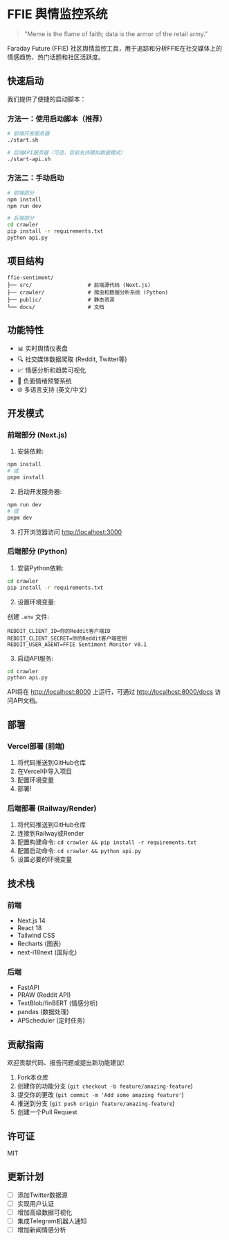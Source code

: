 # FFIE 舆情监控系统

> "Meme is the flame of faith; data is the armor of the retail army."

Faraday Future (FFIE) 社区舆情监控工具，用于追踪和分析FFIE在社交媒体上的情感趋势、热门话题和社区活跃度。

## 快速启动

我们提供了便捷的启动脚本：

### 方法一：使用启动脚本（推荐）

```bash
# 前端开发服务器
./start.sh

# 后端API服务器（可选，目前支持模拟数据模式）
./start-api.sh
```

### 方法二：手动启动

```bash
# 前端部分
npm install
npm run dev

# 后端部分
cd crawler
pip install -r requirements.txt
python api.py
```

## 项目结构

```
ffie-sentiment/
├── src/                  # 前端源代码 (Next.js)
├── crawler/              # 爬虫和数据分析系统 (Python)
├── public/               # 静态资源
└── docs/                 # 文档
```

## 功能特性

- 📊 实时舆情仪表盘
- 🔍 社交媒体数据爬取 (Reddit, Twitter等)
- 📈 情感分析和趋势可视化
- 🔔 负面情绪预警系统
- 🌐 多语言支持 (英文/中文)

## 开发模式

### 前端部分 (Next.js)

1. 安装依赖:

```bash
npm install
# 或
pnpm install
```

2. 启动开发服务器:

```bash
npm run dev
# 或
pnpm dev
```

3. 打开浏览器访问 [http://localhost:3000](http://localhost:3000)

### 后端部分 (Python)

1. 安装Python依赖:

```bash
cd crawler
pip install -r requirements.txt
```

2. 设置环境变量:

创建 `.env` 文件:

```
REDDIT_CLIENT_ID=你的Reddit客户端ID
REDDIT_CLIENT_SECRET=你的Reddit客户端密钥
REDDIT_USER_AGENT=FFIE Sentiment Monitor v0.1
```

3. 启动API服务:

```bash
cd crawler
python api.py
```

API将在 [http://localhost:8000](http://localhost:8000) 上运行，可通过 [http://localhost:8000/docs](http://localhost:8000/docs) 访问API文档。

## 部署

### Vercel部署 (前端)

1. 将代码推送到GitHub仓库
2. 在Vercel中导入项目
3. 配置环境变量
4. 部署!

### 后端部署 (Railway/Render)

1. 将代码推送到GitHub仓库
2. 连接到Railway或Render
3. 配置构建命令: `cd crawler && pip install -r requirements.txt`
4. 配置启动命令: `cd crawler && python api.py`
5. 设置必要的环境变量

## 技术栈

### 前端
- Next.js 14
- React 18
- Tailwind CSS
- Recharts (图表)
- next-i18next (国际化)

### 后端
- FastAPI
- PRAW (Reddit API)
- TextBlob/finBERT (情感分析)
- pandas (数据处理)
- APScheduler (定时任务)

## 贡献指南

欢迎贡献代码、报告问题或提出新功能建议!

1. Fork本仓库
2. 创建你的功能分支 (`git checkout -b feature/amazing-feature`)
3. 提交你的更改 (`git commit -m 'Add some amazing feature'`)
4. 推送到分支 (`git push origin feature/amazing-feature`)
5. 创建一个Pull Request

## 许可证

MIT

## 更新计划

- [ ] 添加Twitter数据源
- [ ] 实现用户认证
- [ ] 增加高级数据可视化
- [ ] 集成Telegram机器人通知
- [ ] 增加新闻情感分析 